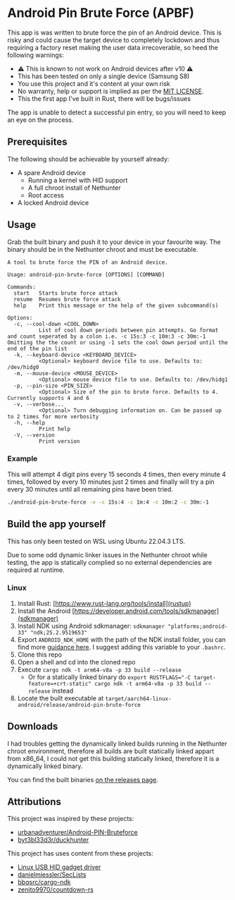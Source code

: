 # Android Pin Brute Force (APBF)

This app is was written to brute force the pin of an Android device. This is risky and could cause the target device to completely lockdown and thus requiring a factory reset making the user data irrecoverable, so heed the following warnings:

- ⚠️ This is known to not work on Android devices after v10 ⚠️
- This has been tested on only a single device (Samsung S8)
- You use this project and it's content at your own risk
- No warranty, help or support is implied as per the [MIT LICENSE](./LICENSE).
- This the first app I've built in Rust, there will be bugs/issues

The app is unable to detect a successful pin entry, so you will need to keep an eye on the process.

## Prerequisites

The following should be achievable by yourself already:

- A spare Android device
  - Running a kernel with HID support
  - A full chroot install of Nethunter
  - Root access
- A locked Android device

## Usage

Grab the built binary and push it to your device in your favourite way.
The binary should be in the Nethunter chroot and must be executable.

```
A tool to brute force the PIN of an Android device.

Usage: android-pin-brute-force [OPTIONS] [COMMAND]

Commands:
  start   Starts brute force attack
  resume  Resumes brute force attack
  help    Print this message or the help of the given subcommand(s)

Options:
  -c, --cool-down <COOL_DOWN>
          List of cool down periods between pin attempts. Go format and count seperated by a colon i.e. -c 15s:3 -c 10m:3 -c 30m:-1 Omitting the the count or using -1 sets the cool down period until the end of the pin list
  -k, --keyboard-device <KEYBOARD_DEVICE>
          <Optional> keyboard device file to use. Defaults to: /dev/hidg0
  -m, --mouse-device <MOUSE_DEVICE>
          <Optional> mouse device file to use. Defaults to: /dev/hidg1
  -p, --pin-size <PIN_SIZE>
          <Optional> Size of the pin to brute force. Defaults to 4. Currently supports 4 and 6
  -v, --verbose...
          <Optional> Turn debugging information on. Can be passed up to 2 times for more verbosity
  -h, --help
          Print help
  -V, --version
          Print version
```

### Example

This will attempt 4 digit pins every 15 seconds 4 times, then every minute 4 times, followed by every 10 minutes just 2 times and finally will try a pin every 30 minutes until all remaining pins have been tried.

```bash
./android-pin-brute-force -v -c 15s:4 -c 1m:4 -c 10m:2 -c 30m:-1
```

## Build the app yourself

This has only been tested on WSL using Ubuntu 22.04.3 LTS.

Due to some odd dynamic linker issues in the Nethunter chroot while testing, the app is statically complied so no external dependencies are required at runtime.

### Linux

1. Install Rust: [https://www.rust-lang.org/tools/install](rustup)
2. Install the Android [https://developer.android.com/tools/sdkmanager](sdkmanager)
3. Install NDK using Android sdkmanager: `sdkmanager "platforms;android-33" "ndk;25.2.9519653"`
4. Export `ANDROID_NDK_HOME` with the path of the NDK install folder, you can find more [guidance here](https://github.com/bbqsrc/cargo-ndk). I suggest adding this variable to your `.bashrc`.
5. Clone this repo
6. Open a shell and cd into the cloned repo
7. Execute `cargo ndk -t arm64-v8a -p 33 build --release`
    - Or for a statically linked binary do `export RUSTFLAGS="-C target-feature=+crt-static" cargo ndk -t arm64-v8a -p 33 build --release` instead
8. Locate the built executable at `target/aarch64-linux-android/release/android-pin-brute-force`

## Downloads
I had troubles getting the dynamically linked builds running in the Nethunter chroot environment, therefore all builds are built statically linked appart from x86_64, I could not get this building statically linked, therefore it is a dynamically linked binary.

You can find the built binaries [on the releases page](https://github.com/PurplProto/android-pin-brute-force/releases/latest).

## Attributions

This project was inspired by these projects:

- [urbanadventurer/Android-PIN-Bruteforce](https://github.com/urbanadventurer/Android-PIN-Bruteforce)
- [byt3bl33d3r/duckhunter](https://github.com/byt3bl33d3r/duckhunter)

This project has uses content from these projects:

- [Linux USB HID gadget driver](https://docs.kernel.org/usb/gadget_hid.html)
- [danielmiessler/SecLists](https://github.com/danielmiessler/SecLists)
- [bbqsrc/cargo-ndk](https://github.com/bbqsrc/cargo-ndk)
- [zenito9970/countdown-rs](https://github.com/zenito9970/countdown-rs)
